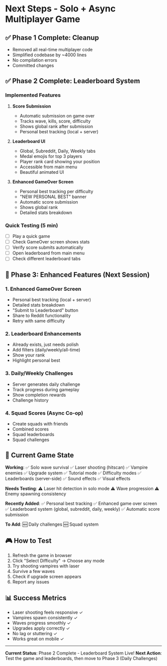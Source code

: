 # Next Steps - Solo + Async Multiplayer Game

## ✅ Phase 1 Complete: Cleanup
- Removed all real-time multiplayer code
- Simplified codebase by ~4000 lines
- No compilation errors
- Committed changes

## ✅ Phase 2 Complete: Leaderboard System

### Implemented Features
1. **Score Submission**
   - Automatic submission on game over
   - Tracks wave, kills, score, difficulty
   - Shows global rank after submission
   - Personal best tracking (local + server)

2. **Leaderboard UI**
   - Global, Subreddit, Daily, Weekly tabs
   - Medal emojis for top 3 players
   - Player rank card showing your position
   - Accessible from main menu
   - Beautiful animated UI

3. **Enhanced GameOver Screen**
   - Personal best tracking per difficulty
   - "NEW PERSONAL BEST" banner
   - Automatic score submission
   - Shows global rank
   - Detailed stats breakdown

### Quick Testing (5 min)
- [ ] Play a quick game
- [ ] Check GameOver screen shows stats
- [ ] Verify score submits automatically
- [ ] Open leaderboard from main menu
- [ ] Check different leaderboard tabs

## 🚀 Phase 3: Enhanced Features (Next Session)

### 1. Enhanced GameOver Screen
- Personal best tracking (local + server)
- Detailed stats breakdown
- "Submit to Leaderboard" button
- Share to Reddit functionality
- Retry with same difficulty

### 2. Leaderboard Enhancements
- Already exists, just needs polish
- Add filters (daily/weekly/all-time)
- Show your rank
- Highlight personal best

### 3. Daily/Weekly Challenges
- Server generates daily challenge
- Track progress during gameplay
- Show completion rewards
- Challenge history

### 4. Squad Scores (Async Co-op)
- Create squads with friends
- Combined scores
- Squad leaderboards
- Squad challenges

## 📝 Current Game State

**Working**:
✅ Solo wave survival
✅ Laser shooting (hitscan)
✅ Vampire enemies
✅ Upgrade system
✅ Tutorial mode
✅ Difficulty modes
✅ Leaderboards (server-side)
✅ Sound effects
✅ Visual effects

**Needs Testing**:
⚠️ Laser hit detection in solo mode
⚠️ Wave progression
⚠️ Enemy spawning consistency

**Recently Added**:
✅ Personal best tracking
✅ Enhanced game over screen
✅ Leaderboard system (global, subreddit, daily, weekly)
✅ Automatic score submission

**To Add**:
🆕 Daily challenges
🆕 Squad system

## 🎮 How to Test

1. Refresh the game in browser
2. Click "Select Difficulty" → Choose any mode
3. Try shooting vampires with laser
4. Survive a few waves
5. Check if upgrade screen appears
6. Report any issues

## 📊 Success Metrics

- Laser shooting feels responsive ✓
- Vampires spawn consistently ✓
- Waves progress smoothly ✓
- Upgrades apply correctly ✓
- No lag or stuttering ✓
- Works great on mobile ✓

---

**Current Status**: Phase 2 Complete - Leaderboard System Live!
**Next Action**: Test the game and leaderboards, then move to Phase 3 (Daily Challenges)

